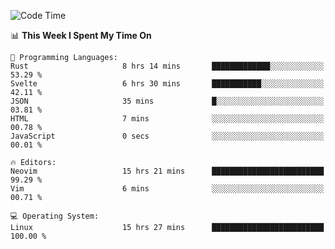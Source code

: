 <!-- [![Top Langs](https://github-readme-stats.vercel.app/api/top-langs/?username=gagahsyuja&theme=dracula&hide_border=true&border_radius=7)](https://github.com/anuraghazra/github-readme-stats) -->

<!--START_SECTION:waka-->
![Code Time](http://img.shields.io/badge/Code%20Time-995%20hrs%2038%20mins-blue)

📊 **This Week I Spent My Time On** 

```text
💬 Programming Languages: 
Rust                     8 hrs 14 mins       █████████████░░░░░░░░░░░░   53.29 % 
Svelte                   6 hrs 30 mins       ███████████░░░░░░░░░░░░░░   42.11 % 
JSON                     35 mins             █░░░░░░░░░░░░░░░░░░░░░░░░   03.81 % 
HTML                     7 mins              ░░░░░░░░░░░░░░░░░░░░░░░░░   00.78 % 
JavaScript               0 secs              ░░░░░░░░░░░░░░░░░░░░░░░░░   00.01 % 

🔥 Editors: 
Neovim                   15 hrs 21 mins      █████████████████████████   99.29 % 
Vim                      6 mins              ░░░░░░░░░░░░░░░░░░░░░░░░░   00.71 % 

💻 Operating System: 
Linux                    15 hrs 27 mins      █████████████████████████   100.00 % 
```


<!--END_SECTION:waka-->
